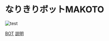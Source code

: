 # なりきりボットMAKOTO

![test](https://github.com/pooza/makoto/workflows/test/badge.svg)

[BOT](https://precure.ml/@makoto) [説明](https://growi.b-shock.org/curesta/ボット/MAKOTO)
